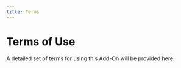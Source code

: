 ```yaml
---
title: Terms
---
```


# Terms of Use

A detailed set of terms for using this Add-On will be provided here.